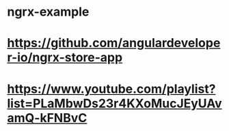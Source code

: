 # ngrx-example

#  https://github.com/angulardeveloper-io/ngrx-store-app

#  https://www.youtube.com/playlist?list=PLaMbwDs23r4KXoMucJEyUAvamQ-kFNBvC
